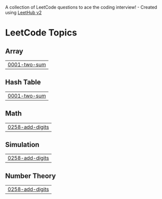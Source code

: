 A collection of LeetCode questions to ace the coding interview! - Created using [LeetHub v2](https://github.com/arunbhardwaj/LeetHub-2.0)
<!---LeetCode Topics Start-->
# LeetCode Topics
## Array
|  |
| ------- |
| [0001-two-sum](https://github.com/Vishvajeet123/leetcode/tree/master/0001-two-sum) |
## Hash Table
|  |
| ------- |
| [0001-two-sum](https://github.com/Vishvajeet123/leetcode/tree/master/0001-two-sum) |
## Math
|  |
| ------- |
| [0258-add-digits](https://github.com/Vishvajeet123/leetcode/tree/master/0258-add-digits) |
## Simulation
|  |
| ------- |
| [0258-add-digits](https://github.com/Vishvajeet123/leetcode/tree/master/0258-add-digits) |
## Number Theory
|  |
| ------- |
| [0258-add-digits](https://github.com/Vishvajeet123/leetcode/tree/master/0258-add-digits) |
<!---LeetCode Topics End-->